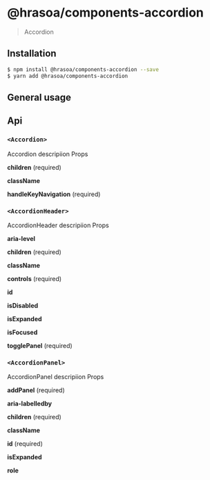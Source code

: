 # @hrasoa/components-accordion
> Accordion


## Installation

```bash
$ npm install @hrasoa/components-accordion --save
$ yarn add @hrasoa/components-accordion
```

## General usage

## Api
### `<Accordion>`
Accordion descripiion
Props

**children** (required)

**className** 

**handleKeyNavigation** (required)

### `<AccordionHeader>`
AccordionHeader descripiion
Props

**aria-level** 

**children** (required)

**className** 

**controls** (required)

**id** 

**isDisabled** 

**isExpanded** 

**isFocused** 

**togglePanel** (required)

### `<AccordionPanel>`
AccordionPanel descripiion
Props

**addPanel** (required)

**aria-labelledby** 

**children** (required)

**className** 

**id** (required)

**isExpanded** 

**role** 

